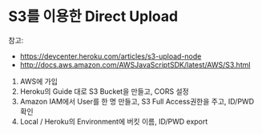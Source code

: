 # S3를 이용한 Direct Upload

참고: 
- https://devcenter.heroku.com/articles/s3-upload-node
- http://docs.aws.amazon.com/AWSJavaScriptSDK/latest/AWS/S3.html


1. AWS에 가입
2. Heroku의 Guide 대로 S3 Bucket을 만들고, CORS 설정
3. Amazon IAM에서 User를 한 명 만들고, S3 Full Access권한을 주고, ID/PWD 확인 
4. Local / Heroku의 Environment에 버킷 이름, ID/PWD export